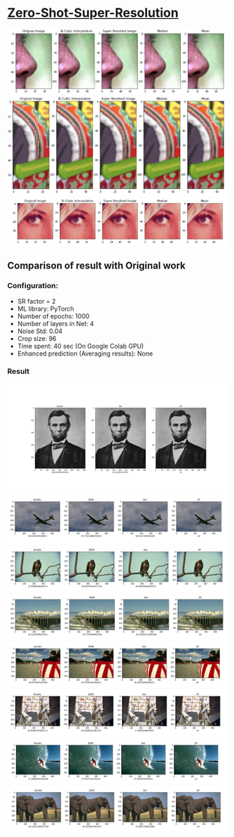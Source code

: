 # [Zero-Shot-Super-Resolution](https://arxiv.org/abs/1712.06087)
![Test Image 1](./results/set14_0.PNG)
![Test Image 2](./results/set14_1.PNG)
![Test Image 3](./results/set14_2.PNG)

## Comparison of result with Original work
### Configuration:
- SR factor = 2
- ML library: PyTorch
- Number of epochs: 1000
- Number of layers in Net: 4
- Noise Std: 0.04
- Crop size: 96
- Time spent: 40 sec (On Google Colab GPU)
- Enhanced prediction (Averaging results): None

### Result
![lincoln](./results/comparison/torch/lincoln_ep500_x2_C96_H2_N4.png)
![plane](./results/comparison/torch/plane_ep1000_x2_C96_H2_N4.png)
![bird](./results/comparison/torch/bird_ep1000_x2_C96_H2_N4.png)
![chim](./results/comparison/torch/chim_ep1000_x2_C96_H2_N4.png)
![people](./results/comparison/torch/people_ep1000_x2_C96_H2_N4.png)
![statue](./results/comparison/torch/statue_ep1000_x2_C96_H2_N4.png)
![wave](./results/comparison/torch/wave_ep1000_x2_C96_H2_N4.png)
![elephant](./results/comparison/torch/elephant_ep1000_x2_C96_H2_N4.png)
